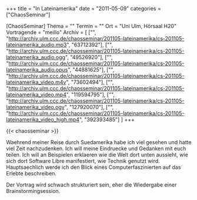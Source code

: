 +++
title = "In Lateinamerika"
date = "2011-05-09"
categories = ["ChaosSeminar"]

[ChaosSeminar]
Thema = ""
Termin = ""
Ort = "Uni Ulm, Hörsaal H20"
Vortragende = "meillo"
Archiv = [
	["", "http://archiv.ulm.ccc.de/chaosseminar/201105-lateinamerika/cs-201105-lateinamerika_audio.mp3", "63712392"],
	["", "http://archiv.ulm.ccc.de/chaosseminar/201105-lateinamerika/cs-201105-lateinamerika_audio.ogg", "49526920"],
	["", "http://archiv.ulm.ccc.de/chaosseminar/201105-lateinamerika/cs-201105-lateinamerika_audio.opus", "44881625"],
	["", "http://archiv.ulm.ccc.de/chaosseminar/201105-lateinamerika/cs-201105-lateinamerika_video.m4v", "73602494"],
	["", "http://archiv.ulm.ccc.de/chaosseminar/201105-lateinamerika/cs-201105-lateinamerika_video.mp4", "119594795"],
	["", "http://archiv.ulm.ccc.de/chaosseminar/201105-lateinamerika/cs-201105-lateinamerika_video.ogv", "127920070"],
	["", "http://archiv.ulm.ccc.de/chaosseminar/201105-lateinamerika/cs-201105-lateinamerika_video_high.mp4", "392393485"]
	]
+++

{{< chaosseminar >}}

Waehrend meiner Reise durch Suedamerika habe ich viel gesehen und hatte viel Zeit nachzudenken. Ich will meine Eindruecke und Gedanken mit euch teilen. Ich will an Beispielen erklaeren wie die Welt dort unten aussieht, wie sich dort Software Libre manifestiert, wie Technik genutzt wird. Hauptsaechlich werde ich den Blick eines Computerfaszinierten auf das Erlebte beschreiben.

Der Vortrag wird schwach strukturiert sein, eher die Wiedergabe einer Brainstormingsession.
